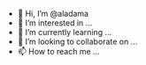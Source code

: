 - 👋 Hi, I’m @aladama
- 👀 I’m interested in ...
- 🌱 I’m currently learning ...
- 💞️ I’m looking to collaborate on ...
- 📫 How to reach me ...

<!---
aladama/aladama is a ✨ special ✨ repository because its `README.md` (this file) appears on your GitHub profile.
You can click the Preview link to take a look at your changes.
--->
